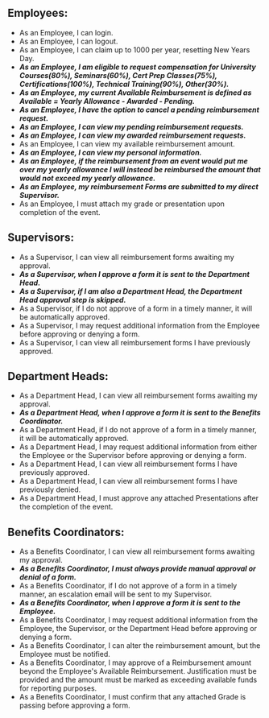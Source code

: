 ## Employees:
* As an Employee, I can login.
* As an Employee, I can logout.
* As an Employee, I can claim up to 1000 per year, resetting New Years Day.
* ***As an Employee, I am eligible to request compensation for University Courses(80%), Seminars(60%), Cert Prep Classes(75%), Certifications(100%), Technical Training(90%), Other(30%).***
* ***As an Employee, my current Available Reimbursement is defined as Available = Yearly Allowance - Awarded - Pending.***
* ***As an Employee, I have the option to cancel a pending reimbursement request.***
* ***As an Employee, I can view my pending reimbursement requests.***
* ***As an Employee, I can view my awarded reimbursement requests.***
* As an Employee, I can view my available reimbursement amount.
* ***As an Employee, I can view my personal information.***
* ***As an Employee, if the reimbursement from an event would put me over my yearly allowance I will instead be reimbursed the amount that would not exceed my yearly allowance.***
* ***As an Employee, my reimbursement Forms are submitted to my direct Supervisor.***
* As an Employee, I must attach my grade or presentation upon completion of the event.

## Supervisors:
* As a Supervisor, I can view all reimbursement forms awaiting my approval.
* ***As a Supervisor, when I approve a form it is sent to the Department Head.***
* ***As a Supervisor, if I am also a Department Head, the Department Head approval step is skipped.***
* As a Supervisor, if I do not approve of a form in a timely manner, it will be automatically approved.
* As a Supervisor, I may request additional information from the Employee before approving or denying a form.
* As a Supervisor, I can view all reimbursement forms I have previously approved.

## Department Heads:
* As a Department Head, I can view all reimbursement forms awaiting my approval.
* ***As a Department Head, when I approve a form it is sent to the Benefits Coordinator.***
* As a Department Head, if I do not approve of a form in a timely manner, it will be automatically approved.
* As a Department Head, I may request additional information from either the Employee or the Supervisor before approving or denying a form.
* As a Department Head, I can view all reimbursement forms I have previously approved.
* As a Department Head, I can view all reimbursement forms I have previously denied.
* As a Department Head, I must approve any attached Presentations after the completion of the event.

## Benefits Coordinators:
* As a Benefits Coordinator, I can view all reimbursement forms awaiting my approval.
* ***As a Benefits Coordinator, I must always provide manual approval or denial of a form.***
* As a Benefits Coordinator, if I do not approve of a form in a timely manner, an escalation email will be sent to my Supervisor.
* ***As a Benefits Coordinator, when I approve a form it is sent to the Employee.***
* As a Benefits Coordinator, I may request additional information from the Employee, the Supervisor, or the Department Head before approving or denying a form.
* As a Benefits Coordinator, I can alter the reimbursement amount, but the Employee must be notified.
* As a Benefits Coordinator, I may approve of a Reimbursement amount beyond the Employee's Available Reimbursement. Justification must be provided and the amount must be marked as exceeding available funds for reporting purposes.
* As a Benefits Coordinator, I must confirm that any attached Grade is passing before approving a form.